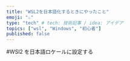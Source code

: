 ```yaml
---
title: "WSL2を日本語化するときにやったこと"
emoji: "♨"
type: "tech" # tech: 技術記事 / idea: アイデア
topics: ["wsl", "Windows", "初心者"]
published: false
---
```


#WSl2 を日本語ロケールに設定する

